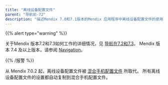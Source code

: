 ```yaml
---
title: "离线设备配置文件"
parent: "导航前-72"
description: "描述Mendix 7.0和7.1版本的Mendix 应用程序中离线设备配置文件的使用情况。"
---
```


{{% alert type="warning" %}}

关于Mendix 版本7.2和7.3如何工作的详细情况，见 [导航在7.2和7.3](navigation-in-72-and-73)。 Mendix 版本 7.4 及以上版本，请参阅 [Navigation](navigation)。

{{% /报警 %}}

从 Mendix 7.0.2 起，离线设备配置文件被 [混合手机配置文件](hybrid-phone-profile) 所取代。 所有离线设备配置文件的设置都自动复制到混合手机配置文件。
